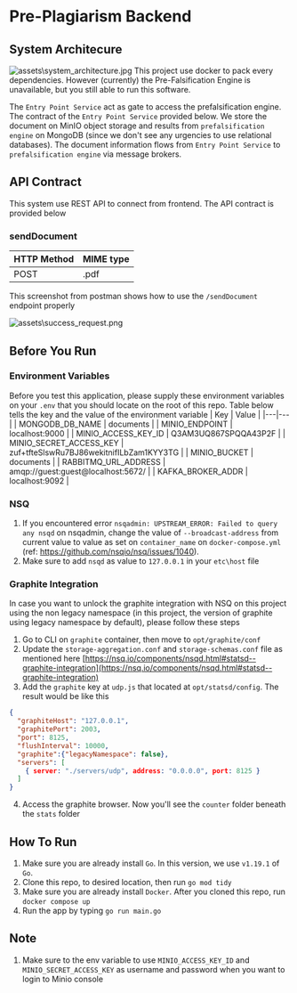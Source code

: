 # Pre-Plagiarism Backend

## System Architecure
![assets\system_architecture.jpg](assets/system_architecture.jpg)
This project use docker to pack every dependencies. However (currently) the Pre-Falsification Engine is unavailable, but you still able to run this software.

The `Entry Point Service` act as gate to access the prefalsification engine. The contract of the `Entry Point Service` provided below. We store the document on MinIO object storage and results from `prefalsification engine` on MongoDB (since we don't see any urgencies to use relational databases). The document information flows from `Entry Point Service` to `prefalsification engine` via message brokers.

## API Contract
This system use REST API to connect from frontend. The API contract is provided below

### **sendDocument**
| HTTP Method  | MIME type  |
|---|---|
| POST   | .pdf  |

This screenshot from postman shows how to use the `/sendDocument` endpoint properly

![assets\success_request.png](assets/success_request.png)

## Before You Run
### Environment Variables
Before you test this application, please supply these environment variables on your `.env` that you should locate on the root of this repo. Table below tells the key and the value of the environment variable
| Key  | Value  |
|---|---|
| MONGODB_DB_NAME   | documents  |
| MINIO_ENDPOINT   | localhost:9000  |
| MINIO_ACCESS_KEY_ID   | Q3AM3UQ867SPQQA43P2F  |
| MINIO_SECRET_ACCESS_KEY   | zuf+tfteSlswRu7BJ86wekitnifILbZam1KYY3TG  |
| MINIO_BUCKET   | documents  |
| RABBITMQ_URL_ADDRESS   | amqp://guest:guest@localhost:5672/  |
| KAFKA_BROKER_ADDR   | localhost:9092  |
### NSQ
1. If you encountered error `nsqadmin: UPSTREAM_ERROR: Failed to query any nsqd` on nsqadmin, change the value of `--broadcast-address` from current value to value as set on `container_name` on `docker-compose.yml` (ref: https://github.com/nsqio/nsq/issues/1040).
2. Make sure to add `nsqd` as value to `127.0.0.1` in your `etc\host` file
### Graphite Integration
In case you want to unlock the graphite integration with NSQ on this project using the non legacy namespace (in this project, the version of graphite using legacy namespace by default), please follow these steps
1. Go to CLI on `graphite` container, then move to `opt/graphite/conf`
2. Update the `storage-aggregation.conf` and `storage-schemas.conf` file as mentioned here [https://nsq.io/components/nsqd.html#statsd--graphite-integration](https://nsq.io/components/nsqd.html#statsd--graphite-integration)
3. Add the `graphite` key at `udp.js` that located at `opt/statsd/config`. The result would be like this
```json
{
  "graphiteHost": "127.0.0.1",
  "graphitePort": 2003,
  "port": 8125,
  "flushInterval": 10000,
  "graphite":{"legacyNamespace": false},
  "servers": [
    { server: "./servers/udp", address: "0.0.0.0", port: 8125 }
  ]
}
```
4. Access the graphite browser. Now you'll see the `counter` folder beneath the `stats` folder

## How To Run
1. Make sure you are already install `Go`. In this version, we use `v1.19.1` of `Go`.
2. Clone this repo, to desired location, then run `go mod tidy`
3. Make sure you are already install `Docker`. After you cloned this repo, run `docker compose up`
4. Run the app by typing `go run main.go`

## Note
1. Make sure to the env variable to use `MINIO_ACCESS_KEY_ID` and `MINIO_SECRET_ACCESS_KEY` as username and password when you want to login to Minio console

